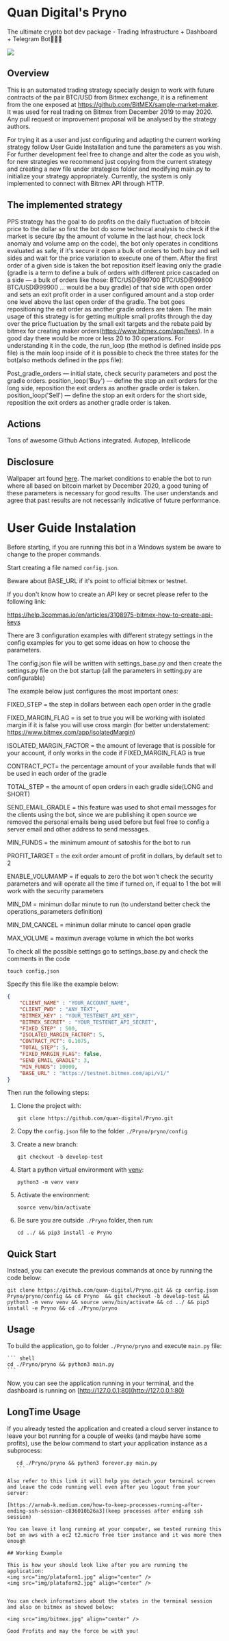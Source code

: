 # Quan Digital's Pryno
The ultimate crypto bot dev package - Trading Infrastructure + Dashboard + Telegram Bot🦏🔥🚀

<img src="img/cover.jpg" align="center" />

## Overview

This is an automated trading strategy specially design to work with future contracts of the pair BTC/USD from Bitmex exchange, it is a refinement from the one exposed at https://github.com/BitMEX/sample-market-maker. It was used for real trading on Bitmex from December 2019 to may 2020. Any pull request or improvement proposal will be analysed by the strategy authors.

For trying it as a user and just configuring and adapting the current working strategy follow User Guide Installation and tune the parameters as you wish. For further development feel free to change and alter the code as you wish, for new strategies we recommend just copying from the current strategy and creating a new file under strategies folder and modifying main.py to initialize your strategy appropriately. Currently, the system is only implemented to connect with Bitmex API through HTTP.


## The implemented strategy
PPS strategy has the goal to do profits on the daily fluctuation of bitcoin price to the dollar so first the bot do some technical analysis to check if the market is secure (by the amount of volume in the last hour, check lock anomaly and volume amp on the code), the bot only operates in conditions evaluated as safe, if it's secure it open a bulk of orders to both buy and sell sides and wait for the price variation to execute one of them.
After the first order of a given side is taken the bot reposition itself leaving only the gradle (gradle is a term to define a bulk of orders with different price cascaded on a side —  a bulk of orders like those: BTC/USD@99700 BTC/USD@99800 BTC/USD@99900 ... would be a buy gradle) of that side with open order and sets an exit profit order in a user configured amount and a stop order one level above the last open order of the gradle. The bot goes repositioning the exit order as another gradle orders are taken.
The main usage of this strategy is for getting multiple small profits through the day over the price fluctuation by the small exit targets and the rebate paid by bitmex for creating maker orders(https://www.bitmex.com/app/fees). In a good day there would be more or less 20 to 30 operations.
For understanding it in the code, the run_loop (the method is defined inside pps file) is the main loop inside of it is possible to check the three states for the bot(also methods defined in the pps file):


Post_gradle_orders — initial state, check security parameters and post the gradle orders.
position_loop('Buy') — define the stop an exit orders for the long side, reposition the exit orders as another gradle order is taken.
position_loop('Sell') — define the stop an exit orders for the short side, reposition the exit orders as another gradle order is taken.


## Actions

Tons of awesome Github Actions integrated. Autopep, Intellicode

## Disclosure

Wallpaper art found [here](http://www.wallpaperswebs.com/rhino-art/).
The market conditions to enable the bot to run where all based on bitcoin market by December 2020, a good tuning of these parameters is necessary for good results.
The user understands and agree that past results are not necessarily indicative of future performance.
# User Guide Instalation

Before starting, if you are running this bot in a Windows system be aware to change to the proper commands.



Start creating a file named `config.json`. 

Beware about BASE_URL if it's point to official bitmex or testnet.

If you don't know how to create an API key or secret please refer to the following link:

https://help.3commas.io/en/articles/3108975-bitmex-how-to-create-api-keys

There are 3 configuration examples with different strategy settings in the config examples for you to get some ideas on how to choose the parameters.

The config.json file will be written with settings_base.py and then create the settings.py file on the bot startup (all the parameters in setting.py are configurable)

The example below just configures the most important ones:





FIXED_STEP = the step in dollars between each open order in the gradle





FIXED_MARGIN_FLAG = is set to true you will be working with isolated margin if it is false you will use cross margin (for better understatement: https://www.bitmex.com/app/isolatedMargin)





ISOLATED_MARGIN_FACTOR = the amount of leverage that is possible for your account, if only works in the code if FIXED_MARGIN_FLAG is true





CONTRACT_PCT= the percentage amount of your available funds that will be used in each order of the gradle





TOTAL_STEP = the amount of open orders in each gradle side(LONG and SHORT)



SEND_EMAIL_GRADLE  = this feature was used to shot email messages for the clients using the bot, since we are publishing it open source we removed the personal emails being used before but feel free to config a server email and other address to send messages.



MIN_FUNDS = the minimum amount of satoshis for the bot to run



PROFIT_TARGET = the exit order amount of profit in dollars, by default set to 2



ENABLE_VOLUMAMP = if equals to zero the bot won't check the security parameters and will operate all the time if turned on, if equal to 1 the bot will work with the security parameters



MIN_DM = minimun dollar minute to run (to understand better check the operations_parameters definition)



MIN_DM_CANCEL = minimun dollar minute to cancel open gradle





MAX_VOLUME = maximun average volume in which the bot works



To check all the possible settings go to settings_base.py and check the comments in the code


```shell
touch config.json
```
Specify this file like the example below:

```JSON
{
	"CLIENT_NAME" : "YOUR_ACCOUNT_NAME",
	"CLIENT_PWD" : "ANY_TEXT",
	"BITMEX_KEY" : "YOUR_TESTENET_API_KEY",
	"BITMEX_SECRET" : "YOUR_TESTENET_API_SECRET",
	"FIXED_STEP" : 500,
	"ISOLATED_MARGIN_FACTOR": 5,
	"CONTRACT_PCT": 0.1075,
	"TOTAL_STEP": 5,
	"FIXED_MARGIN_FLAG": false,
	"SEND_EMAIL_GRADLE": 3,
	"MIN_FUNDS": 10000,
	"BASE_URL" : "https://testnet.bitmex.com/api/v1/"		
}
```
Then run the following steps:

1. Clone the project with:

    ```shell
    git clone https://github.com/quan-digital/Pryno.git
    ```

2. Copy the `config.json` file to the folder `./Pryno/pryno/config`

3. Create a new branch:

    ```shell
    git checkout -b develop-test
    ```

4. Start a python virtual environment with [venv](https://docs.python.org/pt-br/3/library/venv.html):

    ```shell
    python3 -m venv venv 
    ```

5. Activate the environment: 

    ```shell
    source venv/bin/activate
    ```

6. Be sure you are outside `./Pryno` folder, then run:

    ```shell
    cd ../ && pip3 install -e Pryno
    ```

## Quick Start

Instead, you can execute the previous commands at once by running the code below:

```shell
git clone https://github.com/quan-digital/Pryno.git && cp config.json Pryno/pryno/config && cd Pryno  && git checkout -b develop-test && python3 -m venv venv && source venv/bin/activate && cd ../ && pip3 install -e Pryno && cd ./Pryno/pryno
```

## Usage

To build the application,  go to folder `./Pryno/pryno` and execute `main.py` file:

    ``` shell
    cd ./Pryno/pryno && python3 main.py
    ```

Now, you can see the application running in your terminal, and the dashboard is running on [http://127.0.0.1:80](http://127.0.0.1:80)

## LongTime Usage

If you already tested the application and created a cloud server instance to leave your bot running for a couple of weeks (and maybe have some profits), use the below command to start your application instance as a subprocess:

 ``` shell
    cd ./Pryno/pryno && python3 forever.py main.py
    ```

Also refer to this link it will help you detach your terminal screen and leave the code running well even after you logout from your server:

[https://arnab-k.medium.com/how-to-keep-processes-running-after-ending-ssh-session-c836010b26a3](keep processes after ending ssh session)

You can leave it long running at your computer, we tested running this bot on aws with a ec2 t2.micro free tier instance and it was more then enough

## Working Example

This is how your should look like after you are running the application:
<img src="img/plataform1.jpg" align="center" />
<img src="img/plataform2.jpg" align="center" />


You can check informations about the states in the terminal session and also on bitmex as showed below:

<img src="img/bitmex.jpg" align="center" />

Good Profits and may the force be with you!